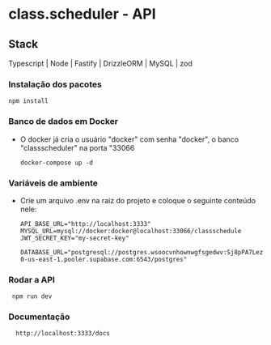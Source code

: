 # class.scheduler - API

## Stack
Typescript | Node | Fastify | DrizzleORM | MySQL | zod

### Instalação dos pacotes
  ```
  npm install
  ```

### Banco de dados em Docker
- O docker já cria o usuário "docker" com senha "docker", o banco "classscheduler" na porta "33066
  ```
  docker-compose up -d
  ```

### Variáveis de ambiente
- Crie um arquivo .env na raiz do projeto e coloque o seguinte conteúdo nele:
  ```
  API_BASE_URL="http://localhost:3333"
  MYSQL_URL=mysql://docker:docker@localhost:33066/classschedule
  JWT_SECRET_KEY="my-secret-key"
  
  DATABASE_URL="postgresql://postgres.wsoocvnhownwgfsgedwv:Sj8pPA7Lezz1uiab@aws-0-us-east-1.pooler.supabase.com:6543/postgres"
  ```

### Rodar a API
 ```
  npm run dev
 ```

### Documentação
```
  http://localhost:3333/docs
 ```
